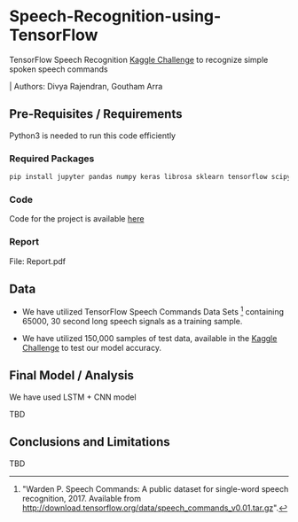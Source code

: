 # Speech-Recognition-using-TensorFlow
TensorFlow Speech Recognition [Kaggle Challenge] to recognize simple spoken speech commands

| Authors: Divya Rajendran, Goutham Arra

## Pre-Requisites / Requirements

Python3 is needed to run this code efficiently

### Required Packages

```bash
pip install jupyter pandas numpy keras librosa sklearn tensorflow scipy tqdm pydub
```

### Code

Code for the project is available [here]

### Report

File: Report.pdf

## Data

* We have utilized TensorFlow Speech Commands Data Sets [^fn3] containing 65000, 30 second long speech signals as a training sample.

* We have utilized 150,000 samples of test data, available in the [Kaggle Challenge] to test our model accuracy.

## Final Model / Analysis

We have used LSTM + CNN model

TBD

## Conclusions and Limitations
TBD

[Kaggle Challenge]: https://www.kaggle.com/c/tensorflow-speech-recognition-challenge
[here]: https://github.com/rdivyajd/Signal-Processing/tree/master/TensorFlow%20Speech%20Recognition%20Challenge
[^fn3]: "Warden P. Speech Commands: A public dataset for single-word speech recognition, 2017. Available from http://download.tensorflow.org/data/speech_commands_v0.01.tar.gz".
